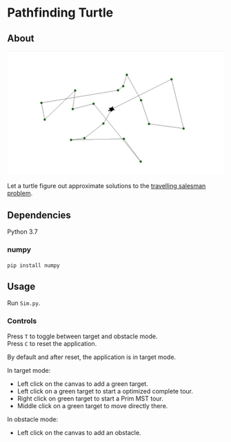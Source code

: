 # Pathfinding Turtle

## About

![tour](OptimizedTour.jpg)

Let a turtle figure out approximate solutions to the [travelling salesman problem](https://en.wikipedia.org/wiki/Travelling_salesman_problem).

## Dependencies

Python 3.7

### numpy

`pip install numpy`

## Usage

Run `Sim.py`.

### Controls

Press `T` to toggle between target and obstacle mode.  
Press `C` to reset the application.

By default and after reset, the application is in target mode.

In target mode:

- Left click on the canvas to add a green target.
- Left click on a green target to start a optimized complete tour.
- Right click on green target to start a Prim MST tour.
- Middle click on a green target to move directly there.

In obstacle mode:

- Left click on the canvas to add an obstacle.
